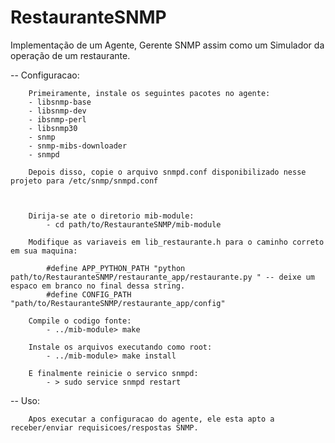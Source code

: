 # RestauranteSNMP

Implementação de um Agente, Gerente SNMP assim como um Simulador da operação de um restaurante.


-- Configuracao:

		Primeiramente, instale os seguintes pacotes no agente:
		- libsnmp-base
		- libsnmp-dev
		- ibsnmp-perl
		- libsnmp30
		- snmp
		- snmp-mibs-downloader
		- snmpd
		
		Depois disso, copie o arquivo snmpd.conf disponibilizado nesse projeto para /etc/snmp/snmpd.conf
		
		
		
		Dirija-se ate o diretorio mib-module:
			- cd path/to/RestauranteSNMP/mib-module
			
		Modifique as variaveis em lib_restaurante.h para o caminho correto em sua maquina:
		
			#define APP_PYTHON_PATH "python path/to/RestauranteSNMP/restaurante_app/restaurante.py " -- deixe um espaco em branco no final dessa string.
			#define CONFIG_PATH "path/to/RestauranteSNMP/restaurante_app/config"

		Compile o codigo fonte:
			- ../mib-module> make
			
		Instale os arquivos executando como root:
			- ../mib-module> make install
			
		E finalmente reinicie o servico snmpd:
			- > sudo service snmpd restart

-- Uso:
	
		Apos executar a configuracao do agente, ele esta apto a receber/enviar requisicoes/respostas SNMP.
			

